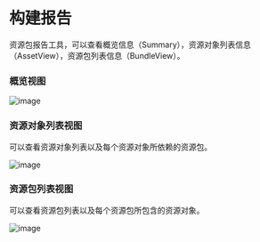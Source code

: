 # 构建报告

资源包报告工具，可以查看概览信息（Summary），资源对象列表信息（AssetView），资源包列表信息（BundleView）。

### 概览视图

![image](https://github.com/tuyoogame/YooAsset/raw/main/Docs/Image/AssetReporter-img1.jpg)

### 资源对象列表视图

可以查看资源对象列表以及每个资源对象所依赖的资源包。

![image](https://github.com/tuyoogame/YooAsset/raw/main/Docs/Image/AssetReporter-img2.jpg)

### 资源包列表视图

可以查看资源包列表以及每个资源包所包含的资源对象。

![image](https://github.com/tuyoogame/YooAsset/raw/main/Docs/Image/AssetReporter-img3.jpg)
